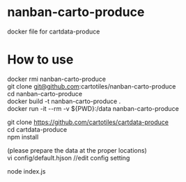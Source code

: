 # nanban-carto-produce
docker file for cartdata-produce

# How to use
docker rmi nanban-carto-produce  
git clone git@github.com:cartotiles/nanban-carto-produce  
cd nanban-carto-produce  
docker build -t nanban-carto-produce .  
docker run -it --rm -v ${PWD}:/data nanban-carto-produce  

git clone https://github.com/cartotiles/cartdata-produce  
cd cartdata-produce  
npm install  
 
(please prepare the data at the proper locations)    
vi config/default.hjson  //edit config setting  

node index.js  
